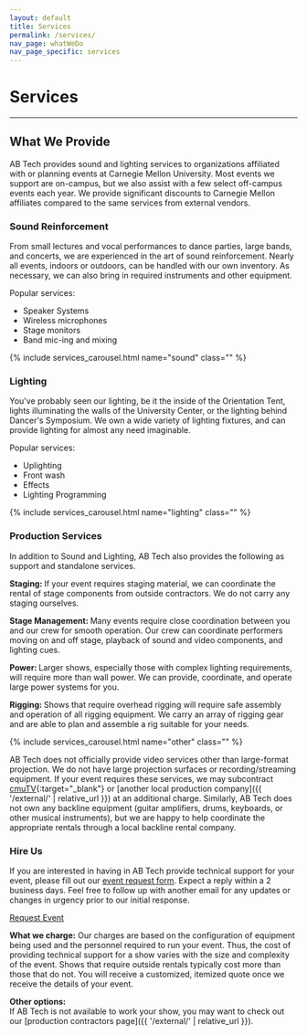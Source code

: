 ```yaml
---
layout: default
title: Services
permalink: /services/
nav_page: whatWeDo
nav_page_specific: services
---
```


<h1 class="text-center pt-3"> Services </h1>

<hr class="bg-primary"/>

## What We Provide

AB Tech provides sound and lighting services to organizations affiliated with or planning events at Carnegie Mellon University. Most events we support are on-campus, but we also assist with a few select off-campus events each year. We provide significant discounts to Carnegie Mellon affiliates compared to the same services from external vendors.


<div class="card mb-5 border-0">
  <div class="row g-0">
    <div class="col-lg-7">
      <div class="card-body p-4 pe-lg-3 mb-3 mb-lg-0">
        <h3 class="card-title">Sound Reinforcement</h3>
        <p class="card-text">From small lectures and vocal performances to dance parties, large bands, and concerts, we are experienced in the art of sound reinforcement. Nearly all events, indoors or outdoors, can be handled with our own inventory. As necessary, we can also bring in required instruments and other equipment.</p>
        <p class="card-text">Popular services:</p>
        <ul class="card-text">
          <li>Speaker Systems</li>
          <li>Wireless microphones</li>
          <li>Stage monitors</li>
          <li>Band mic-ing and mixing</li>
        </ul>
      </div>
    </div>
    <div class="col-lg-5">
      {% include services_carousel.html name="sound" class="" %}
    </div>
  </div>
</div>
<div class="card mb-5 border-0">
  <div class="row g-0">
    <div class="col-lg-7">
      <div class="card-body p-4 ps-lg-3 mb-3 mb-lg-0">
        <h3 class="card-title">Lighting</h3>
        <p class="card-text">You've probably seen our lighting, be it the inside of the Orientation Tent, lights illuminating the walls of the University Center, or the lighting behind Dancer's Symposium. We own a wide variety of lighting fixtures, and can provide lighting for almost any need imaginable.</p>
        <p class="card-text">Popular services:</p>
        <ul class="card-text">
          <li>Uplighting</li>
          <li>Front wash</li>
          <li>Effects</li>
          <li>Lighting Programming</li>
        </ul>
      </div>
    </div>
    <div class="col-lg-5">
      {% include services_carousel.html name="lighting" class="" %}
    </div>
  </div>
</div>
<div class="card mb-5 border-0">
  <div class="row g-0">
    <div class="col-lg-7">
      <div class="card-body p-4 ps-lg-3 mb-3 mb-lg-0">
        <h3 class="card-title">Production Services</h3>
        <p class="card-text">In addition to Sound and Lighting, AB Tech also provides the following as support and standalone services. </p>
        <p class="card-text"><strong> Staging: </strong>If your event requires staging material, we can coordinate the rental of stage components from outside contractors. We do not carry any staging ourselves.</p>
        <p class="card-text"><strong> Stage Management: </strong>Many events require close coordination between you and our crew for smooth operation. Our crew can coordinate performers moving on and off stage, playback of sound and video components, and lighting cues.</p>
        <p class="card-text"><strong> Power: </strong>Larger shows, especially those with complex lighting requirements, will require more than wall power. We can provide, coordinate, and operate large power systems for you.</p>
        <p class="card-text"><strong> Rigging: </strong>Shows that require overhead rigging will require safe assembly and operation of all rigging equipment. We carry an array of rigging gear and are able to plan and assemble a rig suitable for your needs.</p>
      </div>
    </div>
    <div class="col-lg-5">
      {% include services_carousel.html name="other" class="" %}
    </div>
  </div>
</div>

AB Tech does not officially provide video services other than large-format projection. We do not have large projection surfaces or recording/streaming equipment. If your event requires these services, we may subcontract [cmuTV](http://www.cmutv.org/){:target="_blank"} or [another local production company]({{ '/external/' | relative_url }}) at an additional charge. Similarly, AB Tech does not own any backline equipment (guitar amplifiers, drums, keyboards, or other musical instruments), but we are happy to help coordinate the appropriate rentals through a local backline rental company.



### Hire Us

<div class="row g-0">
  <div class="col-lg-9"><p>If you are interested in having in AB Tech provide technical support for your event, please fill out our <a href="{{ '/request/' | relative_url }}">event request form</a>. Expect a reply within a 2 business days. Feel free to follow up with another email for any updates or changes in urgency prior to our initial response.</p></div>
  <div class="col-lg-3 text-center mt-1 mb-lg-0 mb-3">
    <a class="mx-auto d-block d-sm-inline btn btn-primary btn-lg" href="{{ '/request/' | relative_url }}">Request Event</a>
  </div>
</div>

**What we charge:** Our charges are based on the configuration of equipment being used and the personnel required to run your event. Thus, the cost of providing technical support for a show varies with the size and complexity of the event. Shows that require outside rentals typically cost more than those that do not. You will receive a customized, itemized quote once we receive the details of your event.

**Other options:**  
If AB Tech is not available to work your show, you may want to check out our
[production contractors page]({{ '/external/' | relative_url }}).

